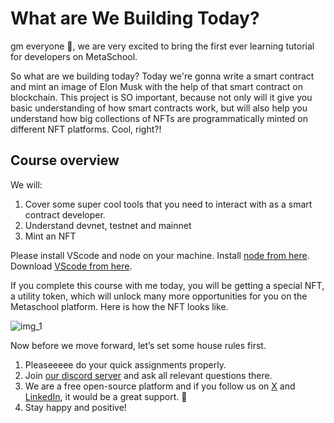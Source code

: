 # What are We Building Today?

gm everyone 🌈, we are very excited to bring the first ever learning tutorial for developers on MetaSchool.

So what are we building today? Today we're gonna write a smart contract and mint an image of Elon Musk with the help of that smart contract on blockchain. This project is SO important, because not only will it give you basic understanding of how smart contracts work, but will also help you understand how big collections of NFTs are programmatically minted on different NFT platforms. Cool, right?!

## Course overview

We will:

1. Cover some super cool tools that you need to interact with as a smart contract developer.
2. Understand devnet, testnet and mainnet
3. Mint an NFT

Please install VScode and node on your machine. Install [node from here](https://nodejs.org/en/). Download [VScode from here](https://code.visualstudio.com/).

If you complete this course with me today, you will be getting a special NFT, a utility token, which will unlock many more opportunities for you on the Metaschool platform. Here is how the NFT looks like.

![img_1](https://github.com/0xmetaschool/Learning-Projects/blob/main/assests_for_all/course%20NFT.gif?raw=true)


Now before we move forward, let’s set some house rules first.

1. Pleaseeeee do your quick assignments properly.
2. Join [our discord server](https://discord.gg/vbVMUwXWgc) and ask all relevant questions there.
3. We are a free open-source platform and if you follow us on [X](https://bit.ly/elon-nft-twitter) and [LinkedIn](https://bit.ly/elon-nft-linkedin), it would be a great support. 🫣
4. Stay happy and positive!
